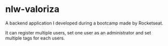 # nlw-valoriza
A backend application I developed during a bootcamp made by Rocketseat.

It can register multiple users, set one user as an administrator and set multiple tags for each users.
